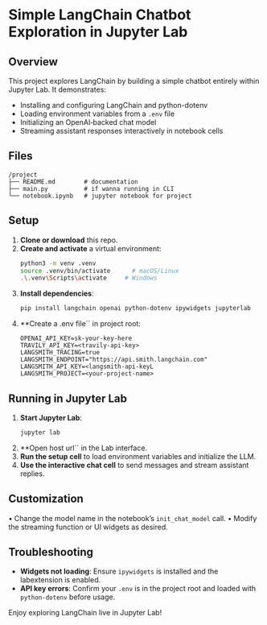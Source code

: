 # Simple LangChain Chatbot Exploration in Jupyter Lab

## Overview

This project explores LangChain by building a simple chatbot entirely within Jupyter Lab. It demonstrates:

- Installing and configuring LangChain and python-dotenv
- Loading environment variables from a `.env` file
- Initializing an OpenAI‐backed chat model
- Streaming assistant responses interactively in notebook cells

## Files
```
/project
├── README.md        # documentation
├── main.py          # if wanna running in CLI
└── notebook.ipynb   # jupyter notebook for project
```
## Setup

1. **Clone or download** this repo.
2. **Create and activate** a virtual environment:
   ```bash
   python3 -m venv .venv
   source .venv/bin/activate      # macOS/Linux
   .\.venv\Scripts\activate     # Windows
   ```
3. **Install dependencies**:
   ```bash
   pip install langchain openai python-dotenv ipywidgets jupyterlab
   ```
4. **Create a .env file`` in project root:
   ```dotenv
   OPENAI_API_KEY=sk-your-key-here
   TRAVILY_API_KEY=<travily-api-key>
   LANGSMITH_TRACING=true
   LANGSMITH_ENDPOINT="https://api.smith.langchain.com"
   LANGSMITH_API_KEY=<langsmith-api-keyL
   LANGSMITH_PROJECT=<your-project-name>
   ```

## Running in Jupyter Lab

1. **Start Jupyter Lab**:
   ```bash
   jupyter lab
   ```
2. **Open host url`` in the Lab interface.
3. **Run the setup cell** to load environment variables and initialize the LLM.
4. **Use the interactive chat cell** to send messages and stream assistant replies.

## Customization

• Change the model name in the notebook’s `init_chat_model` call. • Modify the streaming function or UI widgets as desired.

## Troubleshooting

- **Widgets not loading**: Ensure `ipywidgets` is installed and the labextension is enabled.
- **API key errors**: Confirm your `.env` is in the project root and loaded with `python-dotenv` before usage.

Enjoy exploring LangChain live in Jupyter Lab!


